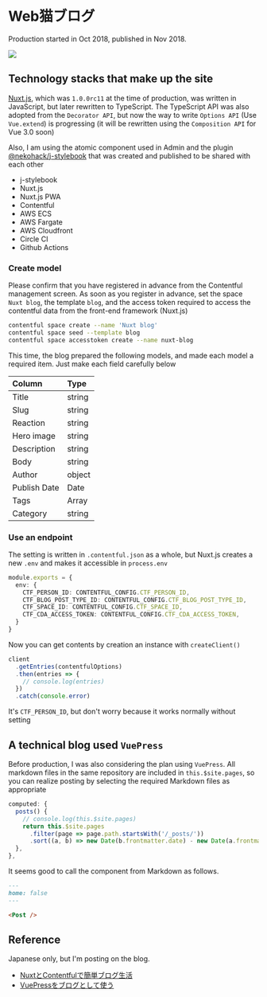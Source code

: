 # Web猫ブログ

Production started in Oct 2018, published in Nov 2018.

![](https://i.imgur.com/xuj6KVU.jpg)

## Technology stacks that make up the site

[Nuxt.js](https://ja.nuxtjs.org/guide/), which was `1.0.0rc11` at the time of production, was written in JavaScript, but later rewritten to TypeScript. The TypeScript API was also adopted from the `Decorator API`, but now the way to write `Options API` (Use `Vue.extend`) is progressing (it will be rewritten using the `Composition API` for Vue 3.0 soon)

Also, I am using the atomic component used in Admin and the plugin [@nekohack/j-stylebook](https://www.npmjs.com/package/@nekohack/j-stylebook) that was created and published to be shared with each other

- j-stylebook
- Nuxt.js
- Nuxt.js PWA
- Contentful
- AWS ECS
- AWS Fargate
- AWS Cloudfront
- Circle CI
- Github Actions

### Create model

Please confirm that you have registered in advance from the Contentful management screen. As soon as you register in advance, set the space `Nuxt blog`, the template `blog`, and the access token required to access the contentful data from the front-end framework (Nuxt.js)

```bash
contentful space create --name 'Nuxt blog'
contentful space seed --template blog
contentful space accesstoken create --name nuxt-blog
```

This time, the blog prepared the following models, and made each model a required item. Just make each field carefully below

| Column | Type |
|:---|:---|
| Title | string |
| Slug | string |
| Reaction | string |
| Hero image | string |
| Description | string |
| Body | string |
| Author | object |
| Publish Date | Date |
| Tags | Array<string> |
| Category | string |

### Use an endpoint

The setting is written in `.contentful.json` as a whole, but Nuxt.js creates a new `.env` and makes it accessible in `process.env`

```ts
module.exports = {
  env: {
    CTF_PERSON_ID: CONTENTFUL_CONFIG.CTF_PERSON_ID,
    CTF_BLOG_POST_TYPE_ID: CONTENTFUL_CONFIG.CTF_BLOG_POST_TYPE_ID,
    CTF_SPACE_ID: CONTENTFUL_CONFIG.CTF_SPACE_ID,
    CTF_CDA_ACCESS_TOKEN: CONTENTFUL_CONFIG.CTF_CDA_ACCESS_TOKEN,
  }
}
```

Now you can get contents by creation an instance with `createClient()`

```js
client
  .getEntries(contentfulOptions)
  .then(entries => {
    // console.log(entries)
  })
  .catch(console.error)
```

It's `CTF_PERSON_ID`, but don't worry because it works normally without setting

## A technical blog used `VuePress`

Before production, I was also considering the plan using `VuePress`. All markdown files in the same repository are included in `this.$site.pages`, so you can realize posting by selecting the required Markdown files as appropriate

```js
computed: {
  posts() {
    // console.log(this.$site.pages)
    return this.$site.pages
      .filter(page => page.path.startsWith('/_posts/'))
      .sort((a, b) => new Date(b.frontmatter.date) - new Date(a.frontmatter.date));
  },
},
```

It seems good to call the component from Markdown as follows.

```md
---
home: false
---

<Post />
```

## Reference

Japanese only, but I'm posting on the blog.

- [NuxtとContentfulで簡単ブログ生活](https://webneko.dev/posts/created-webneko-blog-used-nuxt-js-and-contentful)
- [VuePressをブログとして使う](https://webneko.dev/posts/enabled-to-post-a-blog-in-vuepress)
